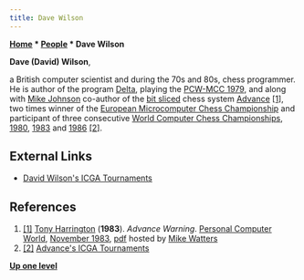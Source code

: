 ```yaml
---
title: Dave Wilson
---
```

**[Home](Home "Home") * [People](People "People") * Dave Wilson**

**Dave (David) Wilson**,

a British computer scientist and during the 70s and 80s, chess programmer. He is author of the program [Delta](</Delta_(GB)> "Delta (GB)"), playing the [PCW-MCC 1979](PCW-MCC_1979 "PCW-MCC 1979"), and along with [Mike Johnson](Mike_Johnson "Mike Johnson") co-author of the [bit sliced](https://en.wikipedia.org/wiki/Bit_slicing) chess system [Advance](Advance "Advance") <a id="cite-note-1" href="#cite-ref-1">[1]</a>, two times winner of the [European Microcomputer Chess Championship](European_Microcomputer_Chess_Championship "European Microcomputer Chess Championship") and participant of three consecutive [World Computer Chess Championships](World_Computer_Chess_Championship "World Computer Chess Championship"), [1980](WCCC_1980 "WCCC 1980"), [1983](WCCC_1983 "WCCC 1983") and [1986](WCCC_1986 "WCCC 1986") <a id="cite-note-2" href="#cite-ref-2">[2]</a>.

## External Links

- [David Wilson's ICGA Tournaments](https://www.game-ai-forum.org/icga-tournaments/person.php?id=414)

## References

1. <a id="cite-ref-1" href="#cite-note-1">[1]</a> [Tony Harrington](Tony_Harrington "Tony Harrington") (**1983**). *Advance Warning*. [Personal Computer World](Personal_Computer_World "Personal Computer World"), [November 1983](http://www.chesscomputeruk.com/html/publication_archive_1983.html), [pdf](http://www.chesscomputeruk.com/PCW_November_1983.pdf) hosted by [Mike Watters](Mike_Watters "Mike Watters")
1. <a id="cite-ref-2" href="#cite-note-2">[2]</a> [Advance's ICGA Tournaments](https://www.game-ai-forum.org/icga-tournaments/program.php?id=404)

**[Up one level](People "People")**

